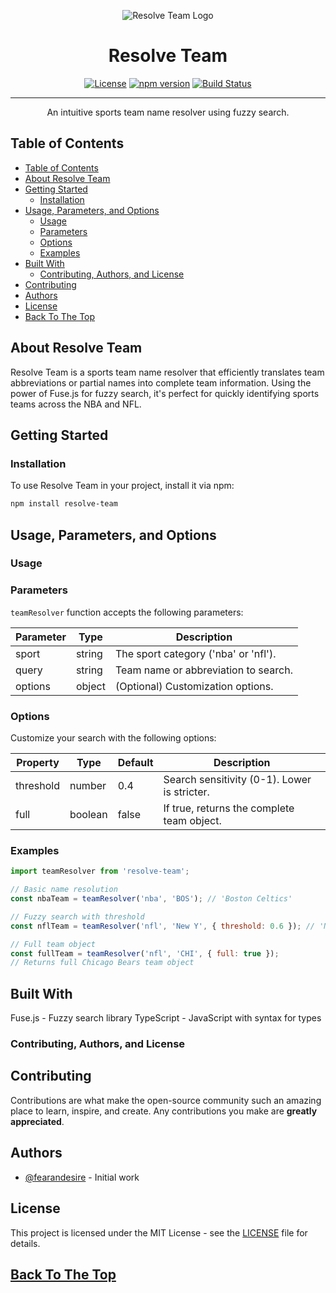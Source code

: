 <p align="center">
  <img src="logo.png" alt="Resolve Team Logo">
</p>

<h1 align="center">Resolve Team</h1>

<div align="center">

[![License](https://img.shields.io/badge/license-MIT-blue.svg)](/LICENSE)
[![npm version](https://img.shields.io/npm/v/resolve-team.svg?style=flat)](https://www.npmjs.com/package/resolve-team)
[![Build Status](https://img.shields.io/travis/fearandesire/resolve-team/master.svg?style=flat)](https://travis-ci.org/fearandesire/resolve-team)

</div>

---

<p align="center"> An intuitive sports team name resolver using fuzzy search. </p>

## Table of Contents
- [Table of Contents](#table-of-contents)
- [About Resolve Team](#about-resolve-team)
- [Getting Started](#getting-started)
  - [Installation](#installation)
- [Usage, Parameters, and Options](#usage-parameters-and-options)
  - [Usage](#usage)
  - [Parameters](#parameters)
  - [Options](#options)
  - [Examples](#examples)
- [Built With](#built-with)
  - [Contributing, Authors, and License](#contributing-authors-and-license)
- [Contributing](#contributing)
- [Authors](#authors)
- [License](#license)
- [Back To The Top](#back-to-the-top)


## About Resolve Team
Resolve Team is a sports team name resolver that efficiently translates team abbreviations or partial names into complete team information. Using the power of Fuse.js for fuzzy search, it's perfect for quickly identifying sports teams across the NBA and NFL.


## Getting Started

### Installation
To use Resolve Team in your project, install it via npm:

```bash
npm install resolve-team
```


## Usage, Parameters, and Options

### Usage

### Parameters

`teamResolver` function accepts the following parameters:

| Parameter | Type   | Description                           |
|-----------|--------|---------------------------------------|
| sport     | string | The sport category ('nba' or 'nfl').  |
| query     | string | Team name or abbreviation to search.  |
| options   | object | (Optional) Customization options.     |

### Options

Customize your search with the following options:

| Property  | Type    | Default | Description                               |
|-----------|---------|---------|-------------------------------------------|
| threshold | number  | 0.4     | Search sensitivity (0-1). Lower is stricter. |
| full      | boolean | false   | If true, returns the complete team object.   |


### Examples

```js
import teamResolver from 'resolve-team';

// Basic name resolution
const nbaTeam = teamResolver('nba', 'BOS'); // 'Boston Celtics'

// Fuzzy search with threshold
const nflTeam = teamResolver('nfl', 'New Y', { threshold: 0.6 }); // 'New York Giants'

// Full team object
const fullTeam = teamResolver('nfl', 'CHI', { full: true });
// Returns full Chicago Bears team object
```

## Built With
Fuse.js - Fuzzy search library
TypeScript - JavaScript with syntax for types


### Contributing, Authors, and License

## Contributing
Contributions are what make the open-source community such an amazing place to learn, inspire, and create. Any contributions you make are **greatly appreciated**.

## Authors
- [@fearandesire](https://github.com/fearandesire) - Initial work

## License
This project is licensed under the MIT License - see the [LICENSE](LICENSE) file for details.


## [Back To The Top](#table-of-contents)